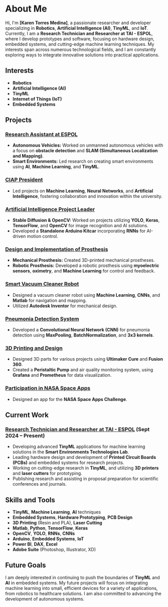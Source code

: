 # About Me

Hi, I'm **[Karen Torres Medina]**, a passionate researcher and developer specializing in **Robotics**, **Artificial Intelligence (AI)**, **TinyML**, and **IoT**. Currently, I am a **Research Technician and Researcher at TAI - ESPOL**, where I develop prototypes and software, focusing on hardware design, embedded systems, and cutting-edge machine learning techniques. My interests span across numerous technological fields, and I am constantly exploring ways to integrate innovative solutions into practical applications.

## Interests
- **Robotics**
- **Artificial Intelligence (AI)**
- **TinyML**
- **Internet of Things (IoT)**
- **Embedded Systems**

## Projects

### [Research Assistant at ESPOL](#research-assistant-at-espol)
- **Autonomous Vehicles:** Worked on unmanned autonomous vehicles with a focus on **obstacle detection** and **SLAM (Simultaneous Localization and Mapping)**.
- **Smart Environments:** Led research on creating smart environments using **AI**, **Machine Learning**, and **TinyML**.

### [CIAP President](#ciap-president)
- Led projects on **Machine Learning**, **Neural Networks**, and **Artificial Intelligence**, fostering collaboration and innovation within the university.

### [Artificial Intelligence Project Leader](#artificial-intelligence-project-leader)
- **Stable Diffusion & OpenCV:** Worked on projects utilizing **YOLO**, **Keras**, **TensorFlow**, and **OpenCV** for image recognition and AI solutions.
- Developed a **Standalone Arduino Kitcar** incorporating **RNNs** for AI-driven motion control.

### [Design and Implementation of Prosthesis](#design-and-implementation-of-prosthesis)
- **Mechanical Prosthesis:** Created 3D-printed mechanical prostheses.
- **Robotic Prosthesis:** Developed a robotic prosthesis using **myoelectric sensors**, **oximetry**, and **Machine Learning** for control and feedback.

### [Smart Vacuum Cleaner Robot](#smart-vacuum-cleaner-robot)
- Designed a vacuum cleaner robot using **Machine Learning**, **CNNs**, and **Matlab** for navigation and mapping.
- Utilized **Autodesk Inventor** for mechanical design.

### [Pneumonia Detection System](#pneumonia-detection-system)
- Developed a **Convolutional Neural Network (CNN)** for pneumonia detection using **MaxPooling**, **BatchNormalization**, and **3x3 kernels**.

### [3D Printing and Design](#3d-printing-and-design)
- Designed 3D parts for various projects using **Ultimaker Cure** and **Fusion 360**.
- Created a **Peristaltic Pump** and air quality monitoring system, using **Grafana** and **Prometheus** for data visualization.

### [Participation in NASA Space Apps](#participation-in-nasa-space-apps)
- Designed an app for the **NASA Space Apps Challenge**.

## Current Work

### [Research Technician and Researcher at TAI - ESPOL](#research-technician-and-researcher-at-tai-espol) (Sept 2024 – Present)
- Developing advanced **TinyML** applications for machine learning solutions in the **Smart Environments Technologies Lab**.
- Leading hardware design and development of **Printed Circuit Boards (PCBs)** and embedded systems for research projects.
- Working on cutting-edge research in **TinyML**, and utilizing **3D printers** and **laser cutters** for prototyping.
- Publishing research and assisting in proposal preparation for scientific conferences and journals.

## Skills and Tools

- **TinyML**, **Machine Learning**, **AI** techniques
- **Embedded Systems**, **Hardware Prototyping**, **PCB Design**
- **3D Printing** (Resin and PLA), **Laser Cutting**
- **Matlab**, **Python**, **TensorFlow**, **Keras**
- **OpenCV**, **YOLO**, **RNNs**, **CNNs**
- **Arduino**, **Embedded Systems**, **IoT**
- **Power BI**, **DAX**, **Excel**
- **Adobe Suite** (Photoshop, Illustrator, XD)

## Future Goals

I am deeply interested in continuing to push the boundaries of **TinyML** and **AI** in embedded systems. My future projects will focus on integrating machine learning into small, efficient devices for a variety of applications, from robotics to healthcare solutions. I am also committed to advancing the development of autonomous systems.


